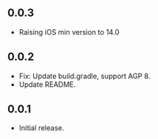 ## 0.0.3

* Raising iOS min version to 14.0

## 0.0.2

* Fix: Update build.gradle, support AGP 8.
* Update README.

## 0.0.1

* Initial release.
